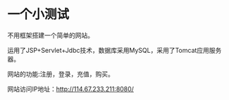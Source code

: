 # 一个小测试
不用框架搭建一个简单的网站。

运用了JSP+Servlet+Jdbc技术，数据库采用MySQL，采用了Tomcat应用服务器。

网站的功能:注册，登录，充值，购买。

网站访问IP地址：http://114.67.233.211:8080/
